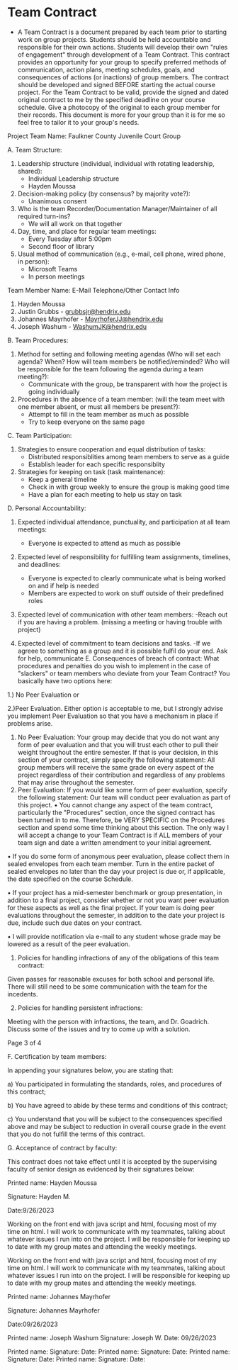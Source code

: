 # Team Contract
- A Team Contract is a document prepared by each team prior to starting work on group projects.
Students should be held accountable and responsible for their own actions. Students will develop their
own "rules of engagement" through development of a Team Contract. This contract provides an
opportunity for your group to specify preferred methods of communication, action plans, meeting
schedules, goals, and consequences of actions (or inactions) of group members. The contract should be
developed and signed BEFORE starting the actual course project. For the Team Contract to be valid,
provide the signed and dated original contract to me by the specified deadline on your course
schedule. Give a photocopy of the original to each group member for their records. This
document is more for your group than it is for me so feel free to tailor it to your group's needs.

Project Team Name: Faulkner County Juvenile Court Group

A. Team Structure:
1. Leadership structure (individual, individual with rotating leadership, shared):
	- Individual Leadership structure
	- Hayden Moussa
2. Decision-making policy (by consensus? by majority vote?):
	- Unanimous consent
3. Who is the team Recorder/Documentation Manager/Maintainer of all required turn-ins?
 	- We will all work on that together
4. Day, time, and place for regular team meetings:
	- Every Tuesday after 5:00pm
	- Second floor of library
5. Usual method of communication (e.g., e-mail, cell phone, wired phone, in person):
	- Microsoft Teams
	- In person meetings

Team Member Name: E-Mail Telephone/Other Contact Info
1. Hayden Moussa
2. Justin Grubbs - grubbsjr@hendrix.edu
3. Johannes Mayrhofer - MayrhoferJJ@hendrix.edu
4. Joseph Washum - WashumJK@hendrix.edu

B. Team Procedures:
1. Method for setting and following meeting agendas (Who will set each agenda? When? How will team
members be notified/reminded? Who will be responsible for the team following the agenda during a
team meeting?):
	- Communicate with the group, be transparent with how the project is going individually
2. Procedures in the absence of a team member: (will the team meet with one member absent, or must
all members be present?):
	- Attempt to fill in the team member as much as possible
	- Try to keep everyone on the same page

C. Team Participation:
1. Strategies to ensure cooperation and equal distribution of tasks:
	- Distributed responsiblities among team members to serve as a guide
	- Establish leader for each specific responsiblity
2. Strategies for keeping on task (task maintenance):
	- Keep a general timeline
	- Check in with group weekly to ensure the group is making good time
	- Have a plan for each meeting to help us stay on task

D. Personal Accountability:
1. Expected individual attendance, punctuality, and participation at all team meetings:
	- Everyone is expected to attend as much as possible
2. Expected level of responsibility for fulfilling team assignments, timelines, and deadlines:
	- Everyone is expected to clearly communicate what is being worked on and if help is needed
	- Members are expected to work on stuff outside of their predefined roles

3. Expected level of communication with other team members:
	-Reach out if you are having a problem. (missing a meeting or having trouble with project)
4. Expected level of commitment to team decisions and tasks.
	-If we agreee to something as a group and it is possible fulfil do your end. Ask for help, communicate
E. Consequences of breach of contract:
What procedures and penalties do you wish to implement in the case of "slackers" or team members who
deviate from your Team Contract? You basically have two options here:

1.) No Peer Evaluation or

2.)Peer Evaluation. Either option is acceptable to me, but I strongly advise you implement Peer
Evaluation so that you have a mechanism in place if problems arise.
1. No Peer Evaluation: Your group may decide that you do not want any form of peer evaluation
and that you will trust each other to pull their weight throughout the entire semester. If that is your
decision, in this section of your contract, simply specify the following statement: All group
members will receive the same grade on every aspect of the project regardless of their
contribution and regardless of any problems that may arise throughout the semester.
2. Peer Evaluation: If you would like some form of peer evaluation, specify the following
statement: Our team will conduct peer evaluation as part of this project.
• You cannot change any aspect of the team contract, particularly the "Procedures" section, once
the signed contract has been turned in to me. Therefore, be VERY SPECIFIC on the Procedures
section and spend some time thinking about this section. The only way I will accept a change to
your Team Contract is if ALL members of your team sign and date a written amendment to your
initial agreement.


• If you do some form of anonymous peer evaluation, please collect them in sealed envelopes from
each team member. Turn in the entire packet of sealed envelopes no later than the day your
project is due or, if applicable, the date specified on the course Schedule.


• If your project has a mid-semester benchmark or group presentation, in addition to a final project,
consider whether or not you want peer evaluation for these aspects as well as the final project. If
your team is doing peer evaluations throughout the semester, in addition to the date your project
is due, include such due dates on your contract.


• I will provide notification via e-mail to any student whose grade may be lowered as a result of the
peer evaluation.


1. Policies for handling infractions of any of the obligations of this team contract:

Given passes for reasonable excuses for both school and personal life. There will still need to be some communication with the team for the incedents.


2. Policies for handling persistent infractions:

Meeting with the person with infractions, the team, and Dr. Goadrich. Discuss some of the issues and try to come up with a solution.


 Page 3 of 4


F. Certification by team members:


In appending your signatures below, you are stating that:


a) You participated in formulating the standards, roles, and procedures of this contract;


b) You have agreed to abide by these terms and conditions of this contract;


c) You understand that you will be subject to the consequences specified above and may be subject to
reduction in overall course grade in the event that you do not fulfill the terms of this contract.


G. Acceptance of contract by faculty:


This contract does not take effect until it is accepted by the supervising faculty of senior design as
evidenced by their signatures below:


Printed
name: Hayden Moussa

Signature: Hayden M.

Date:9/26/2023

Working on the front end with java script and html, focusing most of my time on html. I will work to communicate with my teammates, talking about whatever issues I run into on the project. I will be responsible for keeping up to date with my group mates and attending the weekly meetings. 

Working on the front end with java script and html, focusing most of my time on html. I will work to communicate with my teammates, talking about whatever issues I run into on the project. I will be responsible for keeping up to date with my group mates and attending the weekly meetings. 


Printed
name: Johannes Mayrhofer

Signature: Johannes Mayrhofer

 Date:09/26/2023

Printed
name: Joseph Washum
Signature: Joseph W.
Date: 09/26/2023

Printed
name:
Signature: Date:
Printed
name:
Signature: Date:
Printed
name:
Signature: Date:
Printed
name:
Signature: Date:

